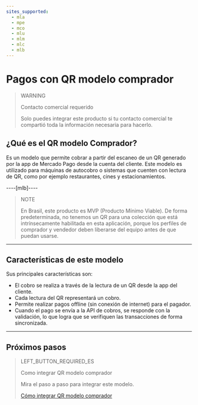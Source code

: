 ```yaml
---
sites_supported:
  - mla
  - mpe
  - mco
  - mlu
  - mlm
  - mlc
  - mlb
---
```


# Pagos con QR modelo comprador

> WARNING
>
> Contacto comercial requerido
>
> Solo puedes integrar este producto si tu contacto comercial te compartió toda la información necesaria para hacerlo.



## ¿Qué es el QR modelo Comprador?

Es un modelo que permite cobrar a partir del escaneo de un QR generado por la app de Mercado Pago desde la cuenta del cliente. Este modelo es utilizado para máquinas de autocobro o sistemas que cuenten con lectura de QR, como por ejemplo restaurantes, cines y estacionamientos.

----[mlb]----

> NOTE
>
> En Brasil, este producto es MVP (Producto Mínimo Viable). De forma predeterminada, no tenemos un QR para una colección que está intrínsecamente habilitada en esta aplicación, porque los perfiles de comprador y vendedor deben liberarse del equipo antes de que puedan usarse. 

------------


## Características de este modelo

Sus principales características son:

- El cobro se realiza a través de la lectura de un QR desde la app del cliente.
- Cada lectura del QR representará un cobro.
- Permite realizar pagos offline (sin conexión de internet) para el pagador. 
- Cuando el pago se envía a la API de cobros, se responde con la validación, lo que logra que se verifiquen las transacciones de forma sincronizada.

---

## Próximos pasos


> LEFT_BUTTON_REQUIRED_ES
>
> Como integrar QR modelo comprador
>
> Mira el paso a paso para integrar este modelo.
>
> [Cómo integrar QR modelo comprador](https://www.mercadopago[FAKER][URL][DOMAIN]/developers/es/docs/qr-code/qr-buyer/qr-buyer-part-b)
